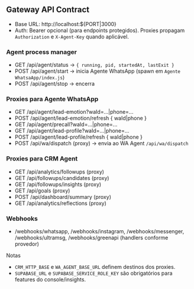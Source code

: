 ## Gateway API Contract

- Base URL: http://localhost:${PORT|3000}
- Auth: Bearer opcional (para endpoints protegidos). Proxies propagam `Authorization` e `X-Agent-Key` quando aplicável.

### Agent process manager
- GET /api/agent/status → `{ running, pid, startedAt, lastExit }`
- POST /api/agent/start → inicia Agente WhatsApp (spawn em `Agente WhatsaApp/index.js`)
- POST /api/agent/stop → encerra

### Proxies para Agente WhatsApp
- GET /api/agent/lead-emotion?waId=...|phone=...
- POST /api/agent/lead-emotion/refresh { waId|phone }
- GET /api/agent/precall?waId=...|phone=...
- GET /api/agent/lead-profile?waId=...|phone=...
- POST /api/agent/lead-profile/refresh { waId|phone }
- POST /api/wa/dispatch (proxy) → envia ao WA Agent `/api/wa/dispatch`

### Proxies para CRM Agent
- GET /api/analytics/followups (proxy)
- GET /api/followups/candidates (proxy)
- GET /api/followups/insights (proxy)
- GET /api/goals (proxy)
- POST /api/dashboard/summary (proxy)
- GET /api/analytics/reflections (proxy)

### Webhooks
- /webhooks/whatsapp, /webhooks/instagram, /webhooks/messenger, /webhooks/ultramsg, /webhooks/greenapi (handlers conforme provedor)

Notas
- `CRM_HTTP_BASE` e `WA_AGENT_BASE_URL` definem destinos dos proxies.
- `SUPABASE_URL` e `SUPABASE_SERVICE_ROLE_KEY` são obrigatórios para features do console/insights.

